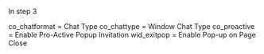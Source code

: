 


In step 3

co_chatformat = Chat Type
co_chattype   = Window Chat Type
co_proactive  = Enable Pro-Active Popup Invitation
wid_exitpop   = Enable Pop-up on Page Close